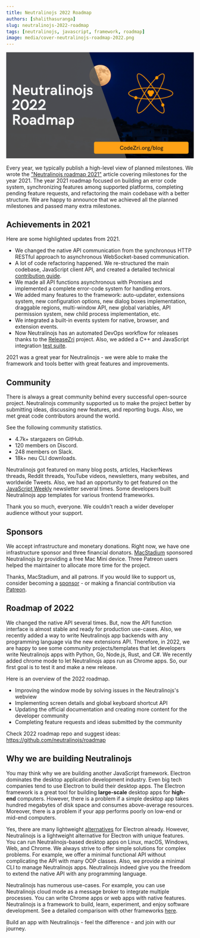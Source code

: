 ```yaml
---
title: Neutralinojs 2022 Roadmap
authors: [shalithasuranga]
slug: neutralinojs-2022-roadmap
tags: [neutralinojs, javascript, framework, roadmap]
image: media/cover-neutralinojs-roadmap-2022.png
---
```


![](media/cover-neutralinojs-roadmap-2022.png)

Every year, we typically publish a high-level view of planned milestones.
We wrote the ["Neutralinojs roadmap 2021"](https://web.archive.org/web/20220618124802/https://factsoverflow.com/neutralinojs-2021-roadmap/)
article covering milestones for the year 2021.
The year 2021 roadmap focused on building an error code system, synchronizing features among
supported platforms, completing pending feature requests, and refactoring the main codebase with a
better structure. We are happy to announce that we achieved all the planned milestones and passed many
extra milestones.

<!--truncate-->

## Achievements in 2021

Here are some highlighted updates from 2021.

- We changed the native API communication from the synchronous HTTP RESTful approach to
asynchronous WebSocket-based communication.
- A lot of code refactoring happened. We re-structured the main codebase, JavaScript client API,
and created a detailed technical [contribution guide](https://neutralino.js.org/docs/contributing/framework-developer-guide/).
- We made all API functions asynchronous with Promises and implemented a complete
error-code system for handling errors.
- We added many features to the framework: auto-updater, extensions system, new configuration options,
new dialog boxes implementation, draggable regions, multi-window API, new global variables, API permission
system, new child process implementation, etc.
- We integrated a built-in events system for native, browser, and extension events.
- Now Neutralinojs has an automated DevOps workflow for releases thanks to the
[ReleaseZri](https://github.com/codezri/releasezri) project. Also, we added a C++ and JavaScript
integration [test suite](https://www.youtube.com/watch?v=DdlzDklYHVs).

2021 was a great year for Neutralinojs - we were able to make the framework and tools better with great
features and improvements.

## Community

There is always a great community behind every successful open-source project. Neutralinojs
community supported us to make the project better by submitting ideas, discussing new features,
and reporting bugs. Also, we met great code contributors around the world.

See the following community statistics.

- 4.7k+ stargazers on GitHub.
- 120 members on Discord.
- 248 members on Slack.
- 18k+ neu CLI downloads.

Neutralinojs got featured on many blog posts, articles, HackerNews threads, Reddit threads,
YouTube videos, newsletters, many websites, and worldwide Tweets. Also, we had an opportunity
to get featured on the [JavaScript Weekly](http://jsweekly.com/) newsletter several times. Some developers
built Neutralinojs app templates for various frontend frameworks.

Thank you so much, everyone.
We couldn't reach a wider developer audience without your support.

## Sponsors

We accept infrastructure and monetary donations.
Right now, we have one infrastructure sponsor and three financial donators.
[MacStadium](https://www.macstadium.com/) sponsored Neutralinojs by providing a free Mac Mini device.
Three Patreon users helped the maintainer to allocate more time for the project.

Thanks, MacStadium, and all patrons. If you would like to support us, consider becoming a [sponsor](/sponsors) -
or making a financial contribution via [Patreon](https://www.patreon.com/shalithasuranga).

## Roadmap of 2022

We changed the native API several times. But, now the API function interface is almost
stable and ready for production use-cases. Also, we recently added a way to write Neutralinojs
app backends with any programming language via the new extensions API. Therefore, in 2022, we are happy to see
some community projects/templates that let developers write Neutralinojs apps with Python, Go,
Node.js, Rust, and C#.
We recently added chrome mode to let Neutralinojs apps run as Chrome apps.
So, our first goal is to test it and make a new release.

Here is an overview of the 2022 roadmap.

- Improving the window mode by solving issues in the Neutralinojs's webview
- Implementing screen details and global keyboard shortcut API
- Updating the official documentation and creating more content for the developer community
- Completing feature requests and ideas submitted by the community

Check 2022 roadmap repo and suggest ideas: https://github.com/neutralinojs/roadmap

## Why we are building Neutralinojs
You may think why we are building another JavaScript framework. Electron dominates the desktop
application development industry. Even big tech companies tend to use Electron to build their desktop
apps. The Electron framework is a great tool for building **large-scale** desktop apps for **high-end**
computers. However, there is a problem if a simple desktop app takes hundred megabytes of disk space and consumes
above-average resources. Moreover, there is a problem if your app performs poorly on low-end or mid-end
computers.

Yes, there are many lightweight [alternatives](https://github.com/sudhakar3697/electron-alternatives#js)
for Electron already. However, Neutralinojs is a lightweight
alternative for Electron with unique features. You can run Neutralinojs-based desktop apps on Linux, macOS,
Windows, Web, and Chrome. We always strive to offer simple solutions for complex problems. For example,
we offer a minimal functional API without complicating the API with many OOP classes. Also, we provide a
minimal CLI to manage Neutralinojs apps. Neutralinojs indeed give you the freedom to extend the
native API with any programming language.

Neutralinojs has numerous use-cases. For example, you can use Neutralinojs cloud mode as a message broker
to integrate multiple processes. You can write Chrome apps or web apps with native features.
Neutralinojs is a framework to build, learn, experiment, and enjoy software development. See a
detailed comparison with other frameworks [here](https://github.com/Elanis/web-to-desktop-framework-comparison).

Build an app with Neutralinojs - feel the difference - and join with our journey.
